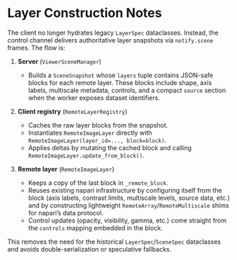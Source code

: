 # Layer Construction Notes

The client no longer hydrates legacy `LayerSpec` dataclasses. Instead, the
control channel delivers authoritative layer snapshots via `notify.scene`
frames. The flow is:

1. **Server** (`ViewerSceneManager`)
   - Builds a `SceneSnapshot` whose `layers` tuple contains JSON-safe blocks for
     each remote layer. These blocks include shape, axis labels, multiscale
     metadata, controls, and a compact `source` section when the worker exposes
     dataset identifiers.

2. **Client registry** (`RemoteLayerRegistry`)
   - Caches the raw layer blocks from the snapshot.
   - Instantiates `RemoteImageLayer` directly with
     `RemoteImageLayer(layer_id=..., block=block)`.
   - Applies deltas by mutating the cached block and calling
     `RemoteImageLayer.update_from_block()`.

3. **Remote layer** (`RemoteImageLayer`)
   - Keeps a copy of the last block in `_remote_block`.
   - Reuses existing napari infrastructure by configuring itself from the block
     (axis labels, contrast limits, multiscale levels, source data, etc.) and by
     constructing lightweight `RemoteArray`/`RemoteMultiscale` shims for napari’s
     data protocol.
   - Control updates (opacity, visibility, gamma, etc.) come straight from the
     `controls` mapping embedded in the block.

This removes the need for the historical `LayerSpec`/`SceneSpec` dataclasses and
avoids double-serialization or speculative fallbacks.
